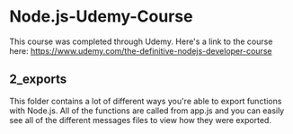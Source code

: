 # Node.js-Udemy-Course
This course was completed through Udemy. Here's a link to the course here: https://www.udemy.com/the-definitive-nodejs-developer-course

## 2_exports
This folder contains a lot of different ways you're able to export functions with Node.js. All of the functions are called from app.js and you can easily see all of the different messages files to view how they were exported.
